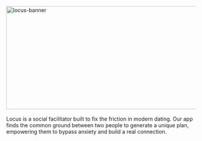 <img width="1280" height="275" alt="locus-banner" src="https://github.com/user-attachments/assets/56a70e13-dfb1-4ecd-9fbd-ee0173ddf9e7" />
<br><br>
Locus is a social facilitator built to fix the friction in modern dating. Our app finds the common ground between two people to generate a unique plan, empowering them to bypass anxiety and build a real connection.

